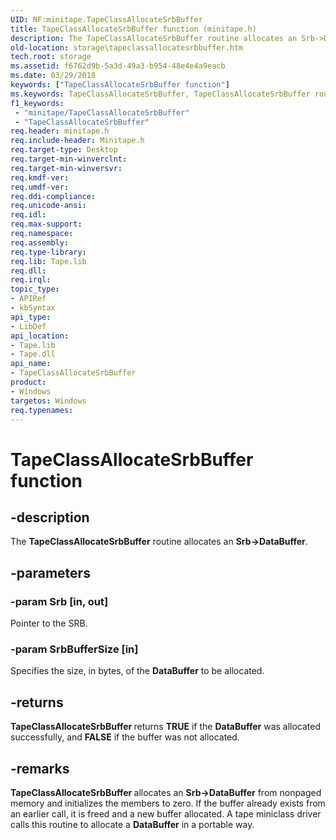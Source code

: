 ```yaml
---
UID: NF:minitape.TapeClassAllocateSrbBuffer
title: TapeClassAllocateSrbBuffer function (minitape.h)
description: The TapeClassAllocateSrbBuffer routine allocates an Srb->DataBuffer.
old-location: storage\tapeclassallocatesrbbuffer.htm
tech.root: storage
ms.assetid: f6762d9b-5a3d-49a3-b954-48e4e4a9eacb
ms.date: 03/29/2018
keywords: ["TapeClassAllocateSrbBuffer function"]
ms.keywords: TapeClassAllocateSrbBuffer, TapeClassAllocateSrbBuffer routine [Storage Devices], minitape/TapeClassAllocateSrbBuffer, storage.tapeclassallocatesrbbuffer, tapeclas_77717175-fd25-4cbe-8baf-8c326a5ec152.xml
f1_keywords:
 - "minitape/TapeClassAllocateSrbBuffer"
 - "TapeClassAllocateSrbBuffer"
req.header: minitape.h
req.include-header: Minitape.h
req.target-type: Desktop
req.target-min-winverclnt: 
req.target-min-winversvr: 
req.kmdf-ver: 
req.umdf-ver: 
req.ddi-compliance: 
req.unicode-ansi: 
req.idl: 
req.max-support: 
req.namespace: 
req.assembly: 
req.type-library: 
req.lib: Tape.lib
req.dll: 
req.irql: 
topic_type:
- APIRef
- kbSyntax
api_type:
- LibDef
api_location:
- Tape.lib
- Tape.dll
api_name:
- TapeClassAllocateSrbBuffer
product:
- Windows
targetos: Windows
req.typenames: 
---
```


# TapeClassAllocateSrbBuffer function


## -description


The <b>TapeClassAllocateSrbBuffer</b> routine allocates an <b>Srb->DataBuffer</b>.


## -parameters




### -param Srb [in, out]

Pointer to the SRB.


### -param SrbBufferSize [in]

Specifies the size, in bytes, of the <b>DataBuffer</b> to be allocated.


## -returns



<b>TapeClassAllocateSrbBuffer </b>returns <b>TRUE</b> if the <b>DataBuffer</b> was allocated successfully, and <b>FALSE</b> if the buffer was not allocated.




## -remarks



<b>TapeClassAllocateSrbBuffer </b>allocates an <b>Srb->DataBuffer</b> from nonpaged memory and initializes the members to zero. If the buffer already exists from an earlier call, it is freed and a new buffer allocated. A tape miniclass driver calls this routine to allocate a <b>DataBuffer</b> in a portable way.



